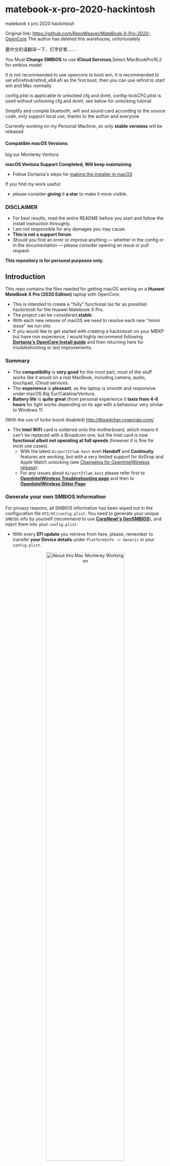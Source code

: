 # matebook-x-pro-2020-hackintosh
matebook x pro 2020 hackintosh

Original link: https://github.com/RepoWeaver/MateBook-X-Pro-2020-OpenCore The author has deleted this warehouse, unfortunately

要中文的请翻译一下，打字好累.......

You Must **Change SMBIOS** to use **iCloud Services**,Select MacBookPro16,2 for smbios model

It is not recommended to use opencore to boot win, it is recommended to set efi/refind/refind_x64.efi as the first boot, then you can use refind to start win and Mac normally

config.plist is applicable to unlocked cfg and dvmt, config-lockCFG.plist is used without unlocking cfg and dvmt, see below for unlocking tutorial

Simplify and compile bluetooth, wifi and sound card according to the source code, only support local use, thanks to the author and everyone

Currently working on my Personal Machine, so only **stable versions** will be released

#### Compatible macOS Versions:
big sur   Monterey    Ventura

<strong>macOS Ventura Support Completed, Will keep maintaining</strong></summary>

- Follow Dortania's steps for [making the installer in macOS](https://dortania.github.io/OpenCore-Install-Guide/installer-guide/mac-install.html#setting-up-the-installer)

If you find my work useful:
* please consider **giving** it **a star** to make it more visible.


### DISCLAIMER

- For best results, read the entire README before you start and follow the install instruction throughly.
- I am not responsible for any damages you may cause.
- **This is not a support forum**.
- Should you find an error or improve anything — whether in the config or in the documentation — please consider opening an issue or pull request.
	
	
**This repository is for personal purposes only.**


## Introduction

This repo contains the files needed for getting macOS working on a **Huawei MateBook X Pro (2020 Edition)** laptop with OpenCore.
* This is intended to create a "fully" functional (as far as possible) hackintosh for the Huawei Matebook X Pro.
* The project can be considered **stable**.
* With each new release of macOS we need to resolve each new "minor issue" we run into. 
* If you would like to get started with creating a hackintosh on your MBXP but have non experience, I would highly recommend following [**Dortania's OpenCore Install guide**](https://dortania.github.io/OpenCore-Install-Guide/) and then returning here for troubleshooting or last improvements.


### Summary

- The **compatibility** is **very good** for the most part, most of the stuff works like it would on a real MacBook, including camera, audio, touchpad, iCloud services.
- The **experience** is **pleasant**, as the laptop is smooth and responsive under macOS Big Sur/Catalina/Ventura.
- **Battery life** is **quite great** (from personal experience it **lasts from 4-6 hours** for light works depending on its age with a behaviour very similar to Windows 11.

(With the use of turbo boost disabled)
http://tbswitcher.rugarciap.com/

- The **Intel WiFi** card is soldered onto the motherboard, which means it can't be replaced with a Broadcom one, but the Intel card is now **functional albeit not operating at full speeds** (however it is fine for most use cases).
    * With the latest `AirportItlwm.kext` even **Handoff** and **Continuity** features are working, but with a very limited support for AirDrop and Apple Watch unlocking (see [Changelog for OpenIntelWireless release](https://github.com/OpenIntelWireless/itlwm/releases)).
    * For any issues about `AirportItlwm.kext` please refer first to [**OpenIntelWireless Troubleshooting page**](https://openintelwireless.github.io/itlwm/Troubleshooting.html#kernel-extension-loading-status) and then to [**OpenIntelWireless Gitter Page**](https://gitter.im/OpenIntelWireless/itlwm?utm_source=badge&utm_medium=badge&utm_campaign=pr-badge&utm_content=badge)


### Generate your own SMBIOS Information

For privacy reasons, all SMBIOS information has been wiped out in the configuration file `EFI/OC/config.plist`. You need to generate your unique `SMBIOS` info by yourself (recommend to use [**CorpNewt's GenSMBIOS**](https://github.com/corpnewt/GenSMBIOS)), and inject them into your `config.plist`.
- With every **EFI update** you retrieve from here, please, remember to transfer **your Device details** under `PlatformInfo -> Generic` in your `config.plist`.

<p align="center">

<img src="https://user-images.githubusercontent.com/91159194/148256043-38860f4b-71ba-4f32-9178-013eb2b1a7a1.jpg" width="70%" alt="About this Mac Monterey Working on" />

<p align="center">
- Big Sur/Monterey/Ventura is running well (Config in Releases)
</p>

## Configuration

<div align="left">

| Specifications      | Details                                          |
| :--- | :--- |
| Computer model      | Huawei Matebook X Pro 2020                       |
| Processor           | Intel Core i5-10210U / i7-10510U                 |
| Memory              | 16 GB LPDDR3 2133 MHz                            |
| Hard Disk           | WDC PC SN73(NO support Samsung pm981/a)          |
| Integrated Graphics | NVIDIA GeForce MX250 / Intel(R) UHD Graphics 620 |
| Screen              | 3K Display @ 3000 x 2000 (13.9 inch)             |
| Sound Card          | Realtek ALC256                                   |
| Wireless Card       | Intel AC9560                                     |
| Bluetooth Card      | Intel Bluetooth                                  |

</div>




## Status

- [x] **Intel(R) UHD 620** Graphics card  
- [x] **Intel(R) Wireless-AC** & **Intel(R) Bluetooth**
- [x] **Power Management** with support for HWP (Intel Speed Shift & Intel SpeedStep) - Battery Life improvements
- [x] **Sleep** and **Wake** (support for native macOS `hibernatemode3`)
- [x] **Hibernation** (support for native macOS `hibernatemode25` with `HibernationFixup.kext`)
- [x] **Battery support** with better memory access and integration of [Battery Information Supplement]
- [x] **Backlight control** 
- [x] **Fixed Black Screen on boot** (Won't have to close and open lid anymore 🎉)
- [x] **Proper Power Management after wake from sleep**
- [x] I've noticed that when plugging in a display through a hub you may need to plug in twice (This has always happened, just pointing out something)
- [x] Backlight shortcuts (F1 [brightness level down] - F2 [brightness level up])
- [x] Volume shortcuts (F4 [mute] - F5 [audio level down] - F6 [audio level up])
- [x] **Audio** for **Realtek ALC256** card (via `AppleALC.kext` and `layout-id 76`)
- [x] **Speakers** (4 Channels) & Internal Mic
- [x] **Headphone** jack [2 in 1]  (via `ALCPlugFix`)
- [x] **HDMI 2.0** up to two 4K @60 Hz monitors (via LSPCON)
- [x] **Native Color Profile** for Display 3K
- [x] **TouchPad** and **native macOS gestures**
- [x] Touchscreen (Disabled) 
- [x] PCI Devices latency support and complete description for System Information app
- [x] **USB Ports Mapping** (Type-A:1 & Type-C:2) with proper power levels
- [x] **Thunderbolt Port** (limited support,Plug in when booting)
- [x] HD Camera
- [x] NVRAM native support

#### BIOS Settings

- [x] Disable Secure Boot

<summary><strong>Notes</strong></summary>

1. **Intel Bluetooth** could not support some Bluetooth devices
2. **Touchscreen support is disabled by default** (Battery improvement,To enable, please disable SSDT-TPLT.aml)


## Note From espitgn:

There is the possibility of disabling CFG Lock and enabling dvmt 64. There is a power management improvement disabling CFG Lock which is quite good. The procedure (Customising BIOS) is quite easy to follow. 

(look at [this link](https://github.com/ske1996/Matebook-x-pro-2019-Hackintosh-newest/blob/main/readme-en.md#after-installation): "How to disable CFG Lock" and "Change dvmt to 64 mb" in "After installation" section).

I recommend using “InsydeH2OUVE” to modify dvmt and unlock cfg

These guides work without issue on the MateBook X Pro 2020 (tested with BIOS 1.21 versions). 

Each guide shows the changes to do in config.plist as well.
	
### Fixing Sleep (taken from Profzei):

Open up terminal and make the following changes:

```
sudo pmset -a hibernatemode 0
sudo rm -rf /private/var/vm/sleepimage
sudo touch /private/var/vm/sleepimage
sudo chflags uchg /private/var/vm/sleepimage
sudo pmset -a standby 0
sudo pmset -a autopoweroff 0
sudo pmset -a powernap 0
sudo pmset -a proximitywake 0
```
### Headphone Hot Plug:
Install [ALCPlugFix](https://github.com/profzei/Matebook-X-Pro-2018/tree/master/ALCPlugFix)

## Credits
Many great people.
- [ALL]



